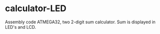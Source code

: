 # calculator-LED
Assembly code ATMEGA32, two 2-digit sum calculator. Sum is displayed in LED's and LCD.
